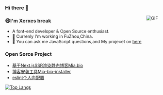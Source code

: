 ### Hi there 👋

<!--
**Miayawlr/MiayaWlr** is a ✨ _special_ ✨ repository because its `README.md` (this file) appears on your GitHub profile.

Here are some ideas to get you started:

- 🔭 I’m currently working on ...
- 🌱 I’m currently learning ...
- 👯 I’m looking to collaborate on ...
- 🤔 I’m looking for help with ...
- 💬 Ask me about ...
- 📫 How to reach me: ...
- 😄 Pronouns: ...
- ⚡ Fun fact: ...
-->
<img align="right" alt="GIF" src="https://user-images.githubusercontent.com/52351095/103184390-ef5bfa00-48f2-11eb-922b-0f10391abecf.gif" />

### 😄I'm Xerxes break
- A font-end developer & Open Source enthusiast.
- 🌸 Currenly I'm working in FuZhou,China.
- 💬 You can ask me JavaScript questions,and My projecet on [here](mailto:812137533@qq.com)

### Open Sorce Project
- [基于Next.jsSSR渲染静态博客Mia.bio](https://github.com/Risyen/Mia.bio)
- [博客安装工具Mia-bio-installer](https://github.com/Risyen/bio-installer)
- [eslint个人向配置](https://github.com/Miayawlr/eslint-config-kagura)

[![Top Langs](https://github-readme-stats.vercel.app/api/top-langs/?username=Miayawlr&hide=css,html)](https://github.com/Miayawlr/github-readme-stats)

